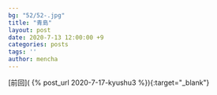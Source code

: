 ```yaml
---
bg: "52/52-.jpg"
title: "青島"
layout: post
date: 2020-7-13 12:00:00 +9
categories: posts
tags: ''
author: mencha
---
```


[前回]( {% post_url 2020-7-17-kyushu3 %}){:target="_blank"}  

<!--more-->
![]()